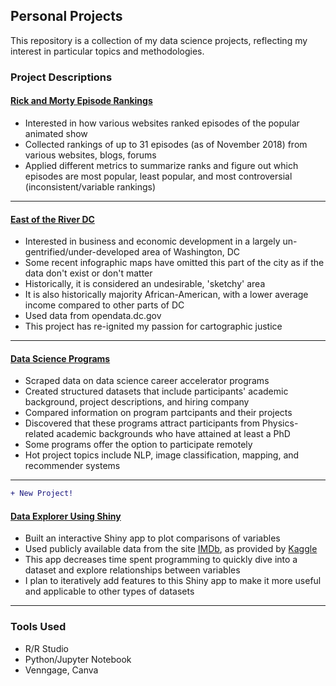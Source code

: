 ## Personal Projects

This repository is a collection of my data science projects, reflecting my interest in particular topics and methodologies. 

### Project Descriptions

#### [Rick and Morty Episode Rankings](https://github.com/CheLena/Personal-Projects/tree/master/Rick_And_Morty)
* Interested in how various websites ranked episodes of the popular animated show
* Collected rankings of up to 31 episodes (as of November 2018) from various websites, blogs, forums
* Applied different metrics to summarize ranks and figure out which episodes are most popular, least popular, and most controversial (inconsistent/variable rankings)

---

#### [East of the River DC](https://github.com/CheLena/Personal-Projects/tree/master/EOTR)
* Interested in business and economic development in a largely un-gentrified/under-developed area of Washington, DC
* Some recent infographic maps have omitted this part of the city as if the data don't exist or don't matter
* Historically, it is considered an undesirable, 'sketchy' area
* It is also historically majority African-American, with a lower average income compared to other parts of DC
* Used data from opendata.dc.gov
* This project has re-ignited my passion for cartographic justice

---

#### [Data Science Programs](https://github.com/CheLena/Personal-Projects/tree/master/DataSciBootcamps)
* Scraped data on data science career accelerator programs
* Created structured datasets that include participants' academic background, project descriptions, and hiring company
* Compared information on program partcipants and their projects
* Discovered that these programs attract participants from Physics-related academic backgrounds who have attained at least a PhD
* Some programs offer the option to participate remotely
* Hot project topics include NLP, image classification, mapping, and recommender systems

--- 
```diff
+ New Project!
```
#### [Data Explorer Using Shiny](https://github.com/CheLena/Personal-Projects/tree/master/ShinyExplorer)
* Built an interactive Shiny app to plot comparisons of variables
* Used publicly available data from the site [IMDb](https://imdb.com), as provided by [Kaggle](https://kaggle.com)
* This app decreases time spent programming to quickly dive into a dataset and explore relationships between variables
* I plan to iteratively add features to this Shiny app to make it more useful and applicable to other types of datasets

---

### Tools Used
* R/R Studio
* Python/Jupyter Notebook
* Venngage, Canva 
